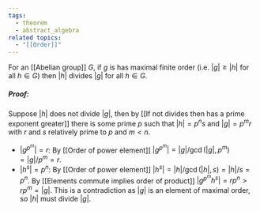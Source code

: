 ```yaml
---
tags:
  - theorem
  - abstract_algebra
related topics:
  - "[[Order]]"
---
```

For an [[Abelian group]] $G$, if $g$ is has maximal finite order (i.e. $|g|\geq |h|$ for all $h\in G$) then $|h|$ divides $|g|$ for all $h\in G$.
##### Proof:
Suppose $|h|$ does not divide $|g|$, then by [[If not divides then has a prime exponent greater]] there is some prime $p$ such that $|h|=p^ns$ and $|g|=p^mr$ with $r$ and $s$ relatively prime to $p$ and $m < n$.
- $|g^{p^m}|=r$:
	By [[Order of power element]] $|g^{p^m}|=|g|/\gcd(|g|,p^m)=|g|/p^m=r$.
- $|h^s|=p^n$:
	By [[Order of power element]] $|h^s|=|h|/\gcd(|h|,s)=|h|/s=p^n$.
By [[Elements commute implies order of product]] $|g^{p^m} h^s|=r p^n>r p^m=|g|$. This is a contradiction as $|g|$ is an element of maximal order, so $|h|$ must divide $|g|$.